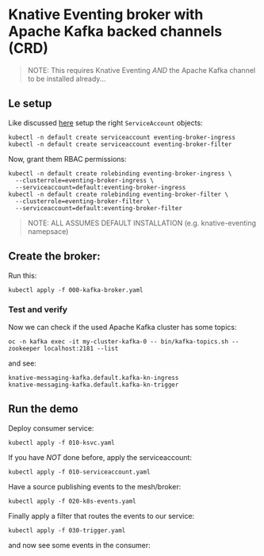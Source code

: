 # Knative Eventing broker with Apache Kafka backed channels (CRD)

> NOTE: This requires Knative Eventing _AND_ the Apache Kafka channel to be installed already...

## Le setup

Like discussed [here]() setup the right `ServiceAccount` objects:

```
kubectl -n default create serviceaccount eventing-broker-ingress
kubectl -n default create serviceaccount eventing-broker-filter
```

Now, grant them RBAC permissions:

```
kubectl -n default create rolebinding eventing-broker-ingress \
  --clusterrole=eventing-broker-ingress \
  --serviceaccount=default:eventing-broker-ingress
kubectl -n default create rolebinding eventing-broker-filter \
  --clusterrole=eventing-broker-filter \
  --serviceaccount=default:eventing-broker-filter
```

> NOTE: ALL ASSUMES DEFAULT INSTALLATION (e.g. knative-eventing namepsace)

## Create the broker:

Run this:

```
kubectl apply -f 000-kafka-broker.yaml
```

### Test and verify 

Now we can check if the used Apache Kafka cluster has some topics:

```
oc -n kafka exec -it my-cluster-kafka-0 -- bin/kafka-topics.sh --zookeeper localhost:2181 --list
```


and see:

```
knative-messaging-kafka.default.kafka-kn-ingress
knative-messaging-kafka.default.kafka-kn-trigger
```

## Run the demo

Deploy consumer service:

```
kubectl apply -f 010-ksvc.yaml
```

If you have *NOT* done before, apply the serviceaccount:

```
kubectl apply -f 010-serviceaccount.yaml
```

Have a source publishing events to the mesh/broker:

```
kubectl apply -f 020-k8s-events.yaml
```

Finally apply a filter that routes the events to our service:

```
kubectl apply -f 030-trigger.yaml
```

and now see some events in the consumer:

```



```